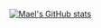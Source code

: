 [![Mael's GitHub stats](https://github-readme-stats.vercel.app/api?username=maelgoujon)](https://github.com/anuraghazra/github-readme-stats)
